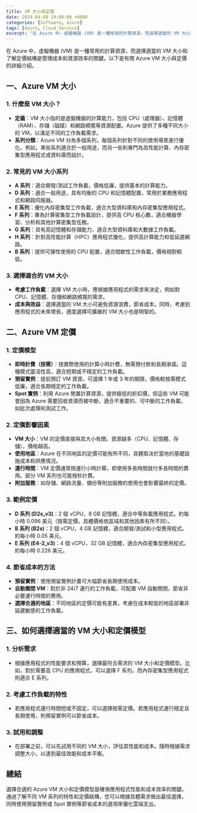 ```yaml
---
title: VM 大小與定價
date: 2024-04-08 19:00:00 +0800
categories: [Software, Azure]
tags: [Azure, Cloud Service] 
excerpt: "在 Azure 中，虛擬機器 (VM) 是一種常用的計算資源，而選擇適當的 VM 大小和了解定價結構是管理成本和資源效率的關鍵。"
---
```


在 Azure 中，虛擬機器 (VM) 是一種常用的計算資源，而選擇適當的 VM 大小和了解定價結構是管理成本和資源效率的關鍵。以下是有關 Azure VM 大小與定價的詳細介紹。

## **一、Azure VM 大小**

### **1. 什麼是 VM 大小？**
   - **定義**：VM 大小指的是虛擬機器的計算能力，包括 CPU（處理器）、記憶體（RAM）、存儲（磁碟）和網路頻寬等資源配置。Azure 提供了多種不同大小的 VM，以滿足不同的工作負載需求。
   - **系列分類**：Azure VM 分為多個系列，每個系列針對不同的使用場景進行優化。例如，某些系列適合於一般用途，而另一些則專門為高性能計算、內存密集型應用程式或資料庫而設計。

### **2. 常見的 VM 大小系列**
   - **A 系列**：適合開發/測試工作負載，價格低廉，提供基本的計算能力。
   - **D 系列**：適合一般用途，具有均衡的 CPU 和記憶體配置，常用於業務應用程式和網路伺服器。
   - **E 系列**：優化內存密集型工作負載，適合大型資料庫和內存密集型應用程式。
   - **F 系列**：專為計算密集型工作負載設計，提供高 CPU 核心數，適合機器學習、分析和其他計算密集型任務。
   - **G 系列**：具有高記憶體和存儲能力，適合大型資料庫和大數據工作負載。
   - **H 系列**：針對高性能計算（HPC）應用程式優化，提供高計算能力和低延遲網路。
   - **B 系列**：提供可彈性使用的 CPU 配置，適合間歇性工作負載，價格相對較低。

### **3. 選擇適合的 VM 大小**
   - **考慮工作負載**：選擇 VM 大小時，應根據應用程式的需求來決定，例如對 CPU、記憶體、存儲和網路頻寬的需求。
   - **成本與效益**：選擇適當的 VM 大小可避免資源浪費，節省成本。同時，考慮到應用程式的未來增長，適度選擇可擴展的 VM 大小也是明智的。

## **二、Azure VM 定價**

### **1. 定價模型**
   - **即時計費（按需）**：按實際使用的計算小時計費，無需預付款和長期承諾。這種模式靈活性高，適合短期或不穩定的工作負載。
   - **預留實例**：提前預訂 VM 資源，可選擇 1 年或 3 年的期限，價格較按需模式低廉，適合長期穩定的工作負載。
   - **Spot 實例**：利用 Azure 閒置計算資源，提供極低的折扣價，但這些 VM 可能會因為 Azure 需要回收資源而被中斷。適合不重要的、可中斷的工作負載，如批次處理和測試工作。

### **2. 定價影響因素**
   - **VM 大小**：VM 的定價直接與其大小有關。資源越多（CPU、記憶體、存儲），價格越高。
   - **使用地區**：Azure 在不同地區的定價可能有所不同，具體取決於當地的基礎設施成本和供應情況。
   - **運行時間**：VM 定價通常按運行小時計算，即使用多長時間就付多長時間的費用。部分 VM 系列也可能按秒計費。
   - **附加服務**：如存儲、網路流量、備份等附加服務的使用也會影響最終的定價。

### **3. 範例定價**
   - **D 系列 (D2s_v3)**：2 個 vCPU，8 GB 記憶體，適合中等負載應用程式。約每小時 0.096 美元（按需定價，具體價格依區域和其他因素有所不同）。
   - **B 系列 (B2s)**：2 個 vCPU，4 GB 記憶體，適合開發/測試和小型應用程式。約每小時 0.05 美元。
   - **E 系列 (E4-2_v3)**：4 個 vCPU，32 GB 記憶體，適合內存密集型應用程式。約每小時 0.226 美元。

### **4. 節省成本的方法**
   - **預留實例**：使用預留實例計畫可大幅節省長期使用成本。
   - **自動關閉 VM**：對於非 24/7 運行的工作負載，可配置 VM 自動關閉，節省非必要運行時間的費用。
   - **選擇合適的地區**：不同地區的定價可能有差異，考慮在成本較低的地區部署非延遲敏感的工作負載。

## **三、如何選擇適當的 VM 大小和定價模型**

### **1. 分析需求**
   - 根據應用程式的性能要求和預算，選擇最符合需求的 VM 大小和定價模型。比如，對於需要高 CPU 的應用程式，可以選擇 F 系列，而內存密集型應用程式則適合 E 系列。

### **2. 考慮工作負載的特性**
   - 若應用程式運行時間短或不固定，可以選擇按需定價。若應用程式運行穩定且長期使用，則預留實例可以節省成本。

### **3. 試用和調整**
   - 在部署之前，可以先試用不同的 VM 大小，評估其性能和成本。隨時根據需求調整大小，以達到最佳效能和成本平衡。

## **總結**

選擇合適的 Azure VM 大小和定價模型是確保應用程式性能和成本效率的關鍵。通過了解不同 VM 系列的特性和定價結構，您可以根據具體需求做出最佳選擇，同時使用預留實例或 Spot 實例等節省成本的選項來優化雲端支出。

